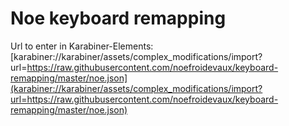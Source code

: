 # Noe keyboard remapping

Url to enter in Karabiner-Elements: [karabiner://karabiner/assets/complex_modifications/import?url=https://raw.githubusercontent.com/noefroidevaux/keyboard-remapping/master/noe.json](karabiner://karabiner/assets/complex_modifications/import?url=https://raw.githubusercontent.com/noefroidevaux/keyboard-remapping/master/noe.json)